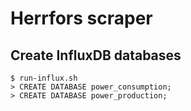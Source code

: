 # Herrfors scraper

## Create InfluxDB databases

```
$ run-influx.sh
> CREATE DATABASE power_consumption;
> CREATE DATABASE power_production;
```
